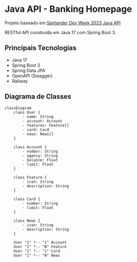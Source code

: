 # Java API - Banking Homepage
Projeto baseado em [Santander Dev Week 2023 Java API](https://github.com/digitalinnovationone/santander-dev-week-2023-api)

RESTful API construída em Java 17 com Spring Boot 3.

## Principais Tecnologias

   - Java 17
   - Spring Boot 3
   - Spring Data JPA
   - OpenAPI (Swagger)
   - Railway

## Diagrama de Classes

```mermaid
classDiagram
    class User {
        - name: String
        - account: Account
        - features: Feature[]
        - card: Card
        - news: News[]
    }

    class Account {
        - number: String
        - agency: String
        - balance: Float
        - limit: Float
    }

    class Feature {
        - icon: String
        - description: String
    }

    class Card {
        - number: String
        - limit: Float
    }

    class News {
        - icon: String
        - description: String
    }

    User "1" *-- "1" Account
    User "1" *-- "N" Feature
    User "1" *-- "1" Card
    User "1" *-- "N" News
```